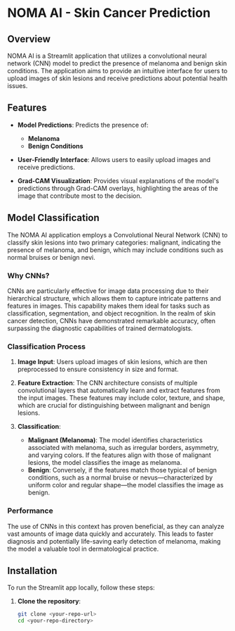# NOMA AI - Skin Cancer Prediction

## Overview

NOMA AI is a Streamlit application that utilizes a convolutional neural network (CNN) model to predict the presence of melanoma and benign skin conditions. The application aims to provide an intuitive interface for users to upload images of skin lesions and receive predictions about potential health issues.

## Features

- **Model Predictions**: Predicts the presence of:
  - **Melanoma**
  - **Benign Conditions**

- **User-Friendly Interface**: Allows users to easily upload images and receive predictions.

- **Grad-CAM Visualization**: Provides visual explanations of the model's predictions through Grad-CAM overlays, highlighting the areas of the image that contribute most to the decision.

## Model Classification

The NOMA AI application employs a Convolutional Neural Network (CNN) to classify skin lesions into two primary categories: malignant, indicating the presence of melanoma, and benign, which may include conditions such as normal bruises or benign nevi.

### Why CNNs?

CNNs are particularly effective for image data processing due to their hierarchical structure, which allows them to capture intricate patterns and features in images. This capability makes them ideal for tasks such as classification, segmentation, and object recognition. In the realm of skin cancer detection, CNNs have demonstrated remarkable accuracy, often surpassing the diagnostic capabilities of trained dermatologists.

### Classification Process

1. **Image Input**: Users upload images of skin lesions, which are then preprocessed to ensure consistency in size and format.

2. **Feature Extraction**: The CNN architecture consists of multiple convolutional layers that automatically learn and extract features from the input images. These features may include color, texture, and shape, which are crucial for distinguishing between malignant and benign lesions.

3. **Classification**:
   - **Malignant (Melanoma)**: The model identifies characteristics associated with melanoma, such as irregular borders, asymmetry, and varying colors. If the features align with those of malignant lesions, the model classifies the image as melanoma.
   - **Benign**: Conversely, if the features match those typical of benign conditions, such as a normal bruise or nevus—characterized by uniform color and regular shape—the model classifies the image as benign.

### Performance

The use of CNNs in this context has proven beneficial, as they can analyze vast amounts of image data quickly and accurately. This leads to faster diagnosis and potentially life-saving early detection of melanoma, making the model a valuable tool in dermatological practice.

## Installation

To run the Streamlit app locally, follow these steps:

1. **Clone the repository**:
   ```bash
   git clone <your-repo-url>
   cd <your-repo-directory>
